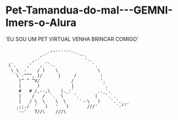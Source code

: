 # Pet-Tamandua-do-mal---GEMNI-Imers-o-Alura

'EU SOU UM PET VIRTUAL VENHA BRINCAR COMIGO'

                    _,,......_
                 ,-'          `'--.
              ,-'  _              '-.
     (`.    ,'   ,  `-.              `.
      \ \  -    / )    \               \
       `\`-^^^, )/      |     /         :
         )^ ^ ^V/            /          '.
         |      )            |           `.
         #   # /,--,\    |._:`         .._`.
         |    /   /  `.  \    `.      (   `.`.
         |   / \  \    \  \     `--\   )    `.`.___
        .;;./  '   )   '   )       ///'       `-"'
        `--'   7//\    ///\
